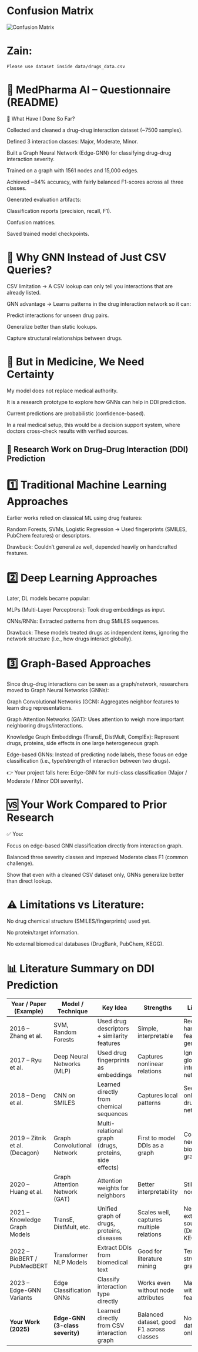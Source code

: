 # Confusion Matrix

![Confusion Matrix](confusion_matrix.png)

# Zain:
    Please use dataset inside data/drugs_data.csv
# 📘 MedPharma AI – Questionnaire (README)
🔹 What Have I Done So Far?

Collected and cleaned a drug–drug interaction dataset (~7500 samples).

Defined 3 interaction classes: Major, Moderate, Minor.

Built a Graph Neural Network (Edge-GNN) for classifying drug–drug interaction severity.

Trained on a graph with 1561 nodes and 15,000 edges.

Achieved ~84% accuracy, with fairly balanced F1-scores across all three classes.

Generated evaluation artifacts:

Classification reports (precision, recall, F1).

Confusion matrices.

Saved trained model checkpoints.

# 🔹 Why GNN Instead of Just CSV Queries?

CSV limitation → A CSV lookup can only tell you interactions that are already listed.

GNN advantage → Learns patterns in the drug interaction network so it can:

Predict interactions for unseen drug pairs.

Generalize better than static lookups.

Capture structural relationships between drugs.

# 🔹 But in Medicine, We Need Certainty

My model does not replace medical authority.

It is a research prototype to explore how GNNs can help in DDI prediction.

Current predictions are probabilistic (confidence-based).

In a real medical setup, this would be a decision support system, where doctors cross-check results with verified sources.


## 📖 Research Work on Drug–Drug Interaction (DDI) Prediction
# 1️⃣ Traditional Machine Learning Approaches

Earlier works relied on classical ML using drug features:

Random Forests, SVMs, Logistic Regression → Used fingerprints (SMILES, PubChem features) or descriptors.

Drawback: Couldn’t generalize well, depended heavily on handcrafted features.

# 2️⃣ Deep Learning Approaches

Later, DL models became popular:

MLPs (Multi-Layer Perceptrons): Took drug embeddings as input.

CNNs/RNNs: Extracted patterns from drug SMILES sequences.

Drawback: These models treated drugs as independent items, ignoring the network structure (i.e., how drugs interact globally).

# 3️⃣ Graph-Based Approaches 

Since drug–drug interactions can be seen as a graph/network, researchers moved to Graph Neural Networks (GNNs):

Graph Convolutional Networks (GCN): Aggregates neighbor features to learn drug representations.

Graph Attention Networks (GAT): Uses attention to weigh more important neighboring drugs/interactions.

Knowledge Graph Embeddings (TransE, DistMult, ComplEx): Represent drugs, proteins, side effects in one large heterogeneous graph.

Edge-based GNNs: Instead of predicting node labels, these focus on edge classification (i.e., type/strength of interaction between two drugs).

👉 Your project falls here: Edge-GNN for multi-class classification (Major / Moderate / Minor DDI severity).


# 🆚 Your Work Compared to Prior Research

✅ You:

Focus on edge-based GNN classification directly from interaction graph.

Balanced three severity classes and improved Moderate class F1 (common challenge).

Show that even with a cleaned CSV dataset only, GNNs generalize better than direct lookup.

# ⚠️ Limitations vs Literature:

No drug chemical structure (SMILES/fingerprints) used yet.

No protein/target information.

No external biomedical databases (DrugBank, PubChem, KEGG).



# 📊 Literature Summary on DDI Prediction  

| Year / Paper (Example)       | Model / Technique              | Key Idea                                           | Strengths                                | Limitations                                   |
|-------------------------------|--------------------------------|----------------------------------------------------|-------------------------------------------|-----------------------------------------------|
| 2016 – Zhang et al.           | SVM, Random Forests            | Used drug descriptors + similarity features        | Simple, interpretable                      | Requires handcrafted features, poor generalization |
| 2017 – Ryu et al.             | Deep Neural Networks (MLP)     | Used drug fingerprints as embeddings               | Captures nonlinear relations               | Ignores global interaction network             |
| 2018 – Deng et al.            | CNN on SMILES                  | Learned directly from chemical sequences           | Captures local patterns                    | Sequence only, ignores drug–drug network       |
| 2019 – Zitnik et al. (Decagon)| Graph Convolutional Network    | Multi-relational graph (drugs, proteins, side effects) | First to model DDIs as a graph             | Complex, needs large biomedical graph          |
| 2020 – Huang et al.           | Graph Attention Network (GAT)  | Attention weights for neighbors                    | Better interpretability                    | Still requires node features                   |
| 2021 – Knowledge Graph Models | TransE, DistMult, etc.         | Unified graph of drugs, proteins, diseases         | Scales well, captures multiple relations   | Needs external sources (DrugBank, KEGG)        |
| 2022 – BioBERT / PubMedBERT   | Transformer NLP Models         | Extract DDIs from biomedical text                  | Good for literature mining                 | Text only, not structured graph                |
| 2023 – Edge-GNN Variants      | Edge Classification GNNs       | Classify interaction type directly                 | Works even without node attributes         | May struggle without extra features            |
| **Your Work (2025)**          | **Edge-GNN (3-class severity)**| Learned directly from CSV interaction graph        | Balanced dataset, good F1 across classes   | No external data, relies only on graph         |
